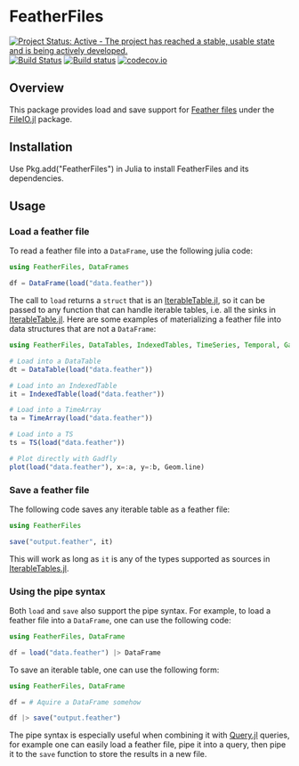# FeatherFiles

[![Project Status: Active - The project has reached a stable, usable state and is being actively developed.](http://www.repostatus.org/badges/latest/active.svg)](http://www.repostatus.org/#active)
[![Build Status](https://travis-ci.org/queryverse/FeatherFiles.jl.svg?branch=master)](https://travis-ci.org/queryverse/FeatherFiles.jl)
[![Build status](https://ci.appveyor.com/api/projects/status/8dbkg1vnew2pihtr/branch/master?svg=true)](https://ci.appveyor.com/project/queryverse/featherfiles-jl/branch/master)
[![codecov.io](http://codecov.io/github/queryverse/FeatherFiles.jl/coverage.svg?branch=master)](http://codecov.io/github/queryverse/FeatherFiles.jl?branch=master)

## Overview

This package provides load and save support for [Feather files](https://github.com/wesm/feather) under the [FileIO.jl](https://github.com/JuliaIO/FileIO.jl) package.

## Installation

Use Pkg.add("FeatherFiles") in Julia to install FeatherFiles and its dependencies.

## Usage

### Load a feather file

To read a feather file into a ``DataFrame``, use the following julia code:

````julia
using FeatherFiles, DataFrames

df = DataFrame(load("data.feather"))
````

The call to ``load`` returns a ``struct`` that is an [IterableTable.jl](https://github.com/queryverse/IterableTables.jl), so it can be passed to any function that can handle iterable tables, i.e. all the sinks in [IterableTable.jl](https://github.com/queryverse/IterableTables.jl). Here are some examples of materializing a feather file into data structures that are not a ``DataFrame``:

````julia
using FeatherFiles, DataTables, IndexedTables, TimeSeries, Temporal, Gadfly

# Load into a DataTable
dt = DataTable(load("data.feather"))

# Load into an IndexedTable
it = IndexedTable(load("data.feather"))

# Load into a TimeArray
ta = TimeArray(load("data.feather"))

# Load into a TS
ts = TS(load("data.feather"))

# Plot directly with Gadfly
plot(load("data.feather"), x=:a, y=:b, Geom.line)
````

### Save a feather file

The following code saves any iterable table as a feather file:
````julia
using FeatherFiles

save("output.feather", it)
````
This will work as long as ``it`` is any of the types supported as sources in [IterableTables.jl](https://github.com/queryverse/IterableTables.jl).

### Using the pipe syntax

Both ``load`` and ``save`` also support the pipe syntax. For example, to load a feather file into a ``DataFrame``, one can use the following code:

````julia
using FeatherFiles, DataFrame

df = load("data.feather") |> DataFrame
````

To save an iterable table, one can use the following form:

````julia
using FeatherFiles, DataFrame

df = # Aquire a DataFrame somehow

df |> save("output.feather")
````

The pipe syntax is especially useful when combining it with [Query.jl](https://github.com/queryverse/Query.jl) queries, for example one can easily load a feather file, pipe it into a query, then pipe it to the ``save`` function to store the results in a new file.
